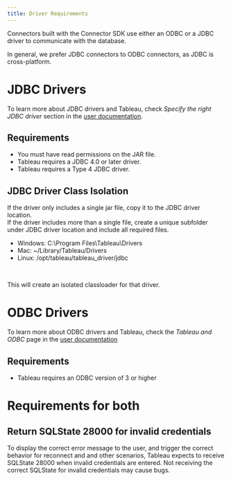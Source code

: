 ```yaml
---
title: Driver Requirements
---
```


Connectors built with the Connector SDK use either an ODBC or a JDBC driver to communicate with the database.

In general, we prefer JDBC connectors to ODBC connectors, as JDBC is cross-platform.


# JDBC Drivers
To learn more about JDBC drivers and Tableau, check *Specify the right JDBC driver* section in  the  [user documentation](https://help.tableau.com/current/pro/desktop/en-us/examples_otherdatabases_jdbc.htm).

## Requirements
- You must have read permissions on the JAR file.
- Tableau requires a JDBC 4.0 or later driver.
- Tableau requires a Type 4 JDBC driver.

## JDBC Driver Class Isolation
If the driver only includes a single jar file, copy it to the JDBC driver location. <br/>
If the driver includes more than a single file, create a unique subfolder under JDBC driver location and include all required files.
- Windows: C:\Program Files\Tableau\Drivers
- Mac: ~/Library/Tableau/Drivers
- Linux: /opt/tableau/tableau_driver/jdbc
<br/>

 This will create an isolated classloader for that driver.

# ODBC Drivers
To learn more about ODBC drivers and Tableau, check the *Tableau and ODBC* page in the [user documentation](https://help.tableau.com/current/pro/desktop/en-us/odbc_tableau.htm)

## Requirements
- Tableau requires an ODBC version of 3 or higher

# Requirements for both

## Return SQLState 28000 for invalid credentials
To display the correct error message to the user, and trigger the correct behavior for reconnect and and other scenarios, Tableau expects to receive SQLState 28000 when invalid credentials are entered. Not receiving the correct SQLState for invalid credentials may cause bugs.

